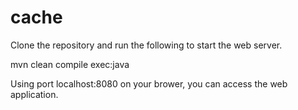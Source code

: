 # cache
Clone the repository and run the following to start the web server.

mvn clean compile exec:java

Using port localhost:8080 on your brower, you can access the web application.
